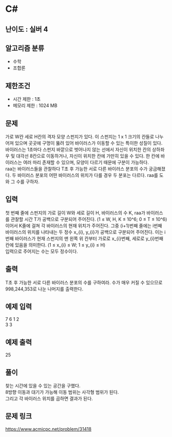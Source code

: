 # C#

## 난이도 : 실버 4

## 알고리즘 분류
  - 수학
  - 조합론

## 제한조건
  - 시간 제한 : 1초
  - 메모리 제한 : 1024 MB

## 문제
가로 W칸 세로 H칸의 격자 모양 스펀지가 있다. 이 스펀지는 1 x 1 크기의 칸들로 나누어져 있으며 곳곳에 구멍이 뚫려 있어 바이러스가 이동할 수 있는 특이한 성질이 있다.<br/>
바이러스는 1초마다 스펀지 바깥으로 벗어나지 않는 선에서 자신이 위치한 칸의 상하좌우 및 대각선 8칸으로 이동하거나, 자신이 위치한 칸에 가만히 있을 수 있다. 한 칸에 바이러스는 여러 마리 존재할 수 있으며, 모양이 다르기 때문에 구분이 가능하다.<br/>
raa는 바이러스들을 관찰하다 T초 후 가능한 서로 다른 바이러스 분포의 수가 궁금해졌다. 두 바이러스 분포의 어떤 바이러스의 위치가 다를 경우 두 분포는 다르다. raa를 도와 그 수를 구하자.<br/>

## 입력
첫 번째 줄에 스펀지의 가로 길이 W와 세로 길이 H, 바이러스의 수 K, raa가 바이러스를 관찰할 시간 T가 공백으로 구분되어 주어진다. (1 ≤ W, H, K ≤ 10^6; 0 ≤ T ≤ 10^6)<br/>
이어서 K줄에 걸쳐 각 바이러스의 현재 위치가 주어진다. 그중 (i+1)번째 줄에는 i번째 바이러스의 위치를 나타내는 두 정수 x_{i}, y_{i}가 공백으로 구분되어 주어진다. 이는 i번째 바이러스가 현재 스펀지의 맨 왼쪽 위 칸부터 가로로 x_{i}번째, 세로로 y_{i}번째 칸에 있음을 의미한다. (1 ≤ x_{i} ≤ W; 1 ≤ y_{i} ≤ H)<br/>
입력으로 주어지는 수는 모두 정수이다.<br/>

## 출력
T초 후 가능한 서로 다른 바이러스 분포의 수를 구하여라. 수가 매우 커질 수 있으므로 998,244,353로 나눈 나머지를 출력한다.<Br/>

## 예제 입력
7 6 1 2<br/>
3 3<br/>

## 예제 출력
25<br/>

## 풀이
찾는 시간에 있을 수 있는 공간을 구했다.<br/>
8방향 이동과 대기가 가능해 이동 범위는 사각형 범위가 된다.<br/>
그리고 각 바이러스 위치를 곱하면 결과가 된다.<br/>

## 문제 링크
https://www.acmicpc.net/problem/31418